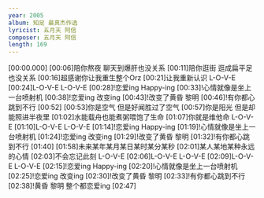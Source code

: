 ```yaml
---
year: 2005
album: 知足 最真杰作选
lyricist: 五月天 阿信
composer: 五月天 阿信
length: 169
---
```

[00:00.000]
[00:06]陪你熬夜 聊天到爆肝也没关系
[00:11]陪你逛街 逛成扁平足也没关系
[00:16]超感谢你让我重生整个Orz
[00:21]让我重新认识 L-O-V-E
[00:24]L-O-V-E L-O-V-E
[00:28]!恋爱ing Happy-ing
[00:33]!心情就像是坐上一台喷射机
[00:38]!恋爱ing 改变ing
[00:43]!改变了黄昏 黎明
[00:46]!有你都心跳到不行
[00:52]
[00:53]你是空气 但是好闻胜过了空气
[00:57]你是阳光 但是却能照进半夜里
[01:02]水能载舟也能煮粥喂饱了生命
[01:07]你就是维他命 L-O-V-E
[01:10]L-O-V-E L-O-V-E
[01:14]!恋爱ing Happy-ing
[01:19]!心情就像是坐上一台喷射机
[01:24]!恋爱ing 改变ing
[01:29]!改变了黄昏 黎明
[01:32]!有你都心跳到不行
[01:40]
[01:58]未来某年某月某日某时某分某秒
[02:01]某人某地某种永远的心情
[02:03]不会忘记此刻 L-O-V-E
[02:06]L-O-V-E L-O-V-E
[02:09]L-O-V-E L-O-V-E
[02:15]!恋爱ing Happy-ing
[02:20]!心情就像是坐上一台喷射机
[02:25]!恋爱ing 改变ing
[02:30]!改变了黄昏 黎明
[02:33]!有你都心跳到不行
[02:38]!黄昏 黎明 整个都恋爱ing
[02:47]